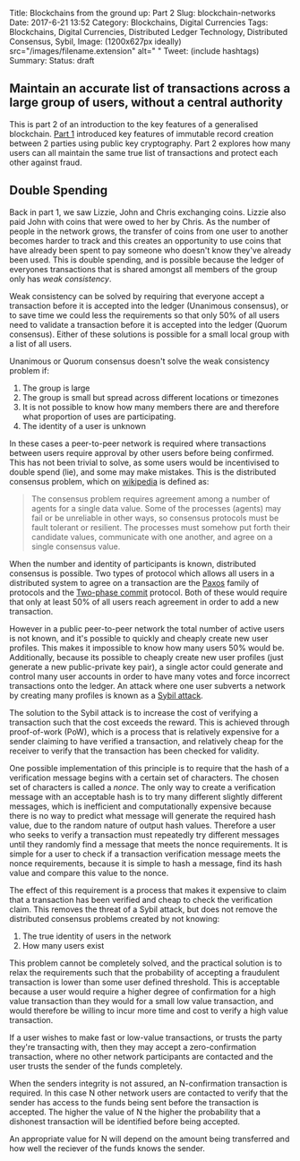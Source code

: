 Title: Blockchains from the ground up: Part 2
Slug: blockchain-networks
Date: 2017-6-21 13:52
Category: Blockchains, Digital Currencies
Tags: Blockchains, Digital Currencies, Distributed Ledger Technology, Distributed Consensus, Sybil, 
Image: (1200x627px ideally) src="/images/filename.extension" alt=" "
Tweet: (include hashtags)
Summary:
Status: draft

## Maintain an accurate list of transactions across a large group of users, without a central authority

This is part 2 of an introduction to the key features of a generalised blockchain. [Part 1]({filename}../content/articles/20170525_blockchain-introduction.md) introduced key features of immutable record creation between 2 parties using public key cryptography. Part 2 explores how many users can all maintain the same true list of transactions and protect each other against fraud. 

## Double Spending

Back in part 1, we saw Lizzie, John and Chris exchanging coins. Lizzie also paid John with coins that were owed to her by Chris. As the number of people in the network grows, the transfer of coins from one user to another becomes harder to track and this creates an opportunity to use coins that have already been spent to pay someone who doesn't know they've already been used. This is double spending, and is possible because the ledger of everyones transactions that is shared amongst all members of the group only has *weak consistency*. 

Weak consistency can be solved by requiring that everyone accept a transaction before it is accepted into the ledger (Unanimous consensus), or to save time we could less the requirements so that only 50% of all users need to validate a transaction before it is accepted into the ledger (Quorum consensus). Either of these solutions is possible for a small local group with a list of all users. 

Unanimous or Quorum consensus doesn't solve the weak consistency problem if:

1. The group is large
2. The group is small but spread across different locations or timezones
3. It is not possible to know how many members there are and therefore what proportion of uses are participating.
4. The identity of a user is unknown

In these cases a peer-to-peer network is required where transactions between users require approval by other users before being confirmed. This has not been trivial to solve, as some users would be incentivised to double spend (lie), and some may make mistakes. This is the distributed consensus problem, which on [wikipedia](https://en.wikipedia.org/wiki/Consensus_(computer_science)) is defined as: 

>The consensus problem requires agreement among a number of agents for a single data value. Some of the processes (agents) may fail or be unreliable in other ways, so consensus protocols must be fault tolerant or resilient. The processes must somehow put forth their candidate values, communicate with one another, and agree on a single consensus value.

When the number and identity of participants is known, distributed consensus is possible. Two types of protocol which allows all users in a distributed system to agree on a transaction are the [Paxos](https://en.wikipedia.org/wiki/Paxos_(computer_science)) family of protocols and the [Two-phase commit](http://courses.cs.vt.edu/~cs5204/fall00/distributedDBMS/duckett/tpcp.html) protocol. Both of these would require that only at least 50% of all users reach agreement in order to add a new transaction. 

However in a public peer-to-peer network the total number of active users is not known, and it's possible to quickly and cheaply create new user profiles. This makes it impossible to know how many users 50% would be. Additionally, because its possible to cheaply create new user profiles (just generate a new public-private key pair), a single actor could generate and control many user accounts in order to have many votes and force incorrect transactions onto the ledger. An attack where one user subverts a network by creating many profiles is known as a [Sybil attack](https://en.wikipedia.org/wiki/Sybil_attack).

The solution to the Sybil attack is to increase the cost of verifying a transaction such that the cost exceeds the reward. This is achieved through proof-of-work (PoW), which is a process that is relatively expensive for a sender claiming to have verified a transaction, and relatively cheap for the receiver to verify that the transaction has been checked for validity. 

One possible implementation of this principle is to require that the hash of a verification message begins with a certain set of characters. The chosen set of characters is called a *nonce*. The only way to create a verification message with an acceptable hash is to try many different slightly different messages, which is inefficient and computationally expensive because there is no way to predict what message will generate the required hash value, due to the random nature of output hash values. Therefore a user who seeks to verify a transaction must repeatedly try different messages until they randomly find a message that meets the nonce requirements. It is simple for a user to check if a transaction verification message meets the nonce requirements, because it is simple to hash a message, find its hash value and compare this value to the nonce.

The effect of this requirement is a process that makes it expensive to claim that a transaction has been verified and cheap to check the verification claim. This removes the threat of a Sybil attack, but does not remove the distributed consensus problems created by not knowing:

1. The true identity of users in the network
2. How many users exist

This problem cannot be completely solved, and the practical solution is to relax the requirements such that the probability of accepting a fraudulent transaction is lower than some user defined threshold. This is acceptable because a user would require a higher degree of confirmation for a high value transaction than they would for a small low value transaction, and would therefore be willing to incur more time and cost to verify a high value transaction. 

If a user wishes to make fast or low-value transactions, or trusts the party they're transacting with, then they may accept a zero-confirmation transaction, where no other network participants are contacted and the user trusts the sender of the funds completely.

When the senders integrity is not assured, an N-confirmation transaction is required. In this case N other network users are contacted to verify that the sender has access to the funds being sent before the transaction is accepted. The higher the value of N the higher the probability that a dishonest transaction will be identified before being accepted. 

An appropriate value for N will depend on the amount being transferred and how well the reciever of the funds knows the sender. 











